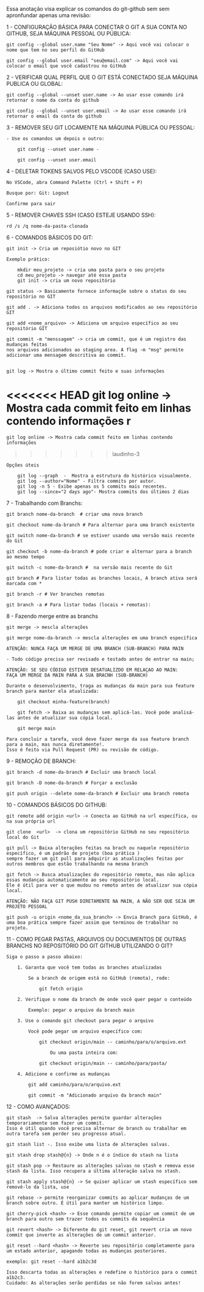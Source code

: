 Essa anotação visa explicar os comandos do git-github sem sem apronfundar
apenas uma revisão:


1 - CONFIGURAÇÃO BÁSICA PARA CONECTAR O GIT A SUA CONTA NO GITHUB, SEJA MÁQUINA PESSOAL OU PÚBLICA: 

    git config --global user.name "Seu Nome" -> Aqui você vai colocar o nome que tem no seu perfil do GitHub

    git config --global user.email "seu@email.com" -> Aqui você vai colocar o email que você cadastrou no GitHub

2 - VERIFICAR QUAL PERFIL QUE O GIT ESTÁ CONECTADO SEJA MÁQUINA PUBLICA OU GLOBAL:

    git config --global --unset user.name -> Ao usar esse comando irá retornar o nome da conta do github

    git config --global --unset user.email -> Ao usar esse comando irá retornar o email da conta do github

3 - REMOVER SEU GIT LOCAMENTE NA MÁQUINA PÚBLICA OU PESSOAL:

    - Use os comandos um depois o outro:

        git config --unset user.name -
        
        git config --unset user.email 
    

4 - DELETAR TOKENS SALVOS PELO VSCODE (CASO USE):

    No VSCode, abra Command Palette (Ctrl + Shift + P)

    Busque por: Git: Logout

    Confirme para sair

5 - REMOVER CHAVES SSH (CASO ESTEJE USANDO SSH):

    rd /s /q nome-da-pasta-clonada

6 - COMANDOS BÁSICOS DO GIT:

    git init -> Cria um reposiótio novo no GIT

    Exemplo prático:

        mkdir meu_projeto -> cria uma pasta para o seu projeto
        cd meu_projeto -> navegar até essa pasta 
        git init -> cria um novo repositório 

    git status -> Basicamente fornece informaçõe sobre o status do seu repositório no GIT

    git add . -> Adiciona todos os arquivos modificados ao seu repositório GIT

    git add <nome_arquivo> -> Adiciona um arquivo específico ao seu repositório GIT

    git commit -m "menssagem" -> cria um commit, que é um registro das mudanças feitas 
    nos arquivos adicionados ao staging area. A flag -m "msg" permite adicionar uma mensagem descritiva ao commit.


    git log -> Mostra o último commit feito e suas informações 
 
<<<<<<< HEAD
    git log online -> Mostra cada commit feito em linhas contendo informações r
=======
    git log online -> Mostra cada commit feito em linhas contendo informações 
>>>>>>> laudinho-3

    Opções úteis

        git log --graph  -  Mostra a estrutura do histórico visualmente.
        git log --author="Nome" - Filtra commits por autor.
        git log -n 5 - Exibe apenas os 5 commits mais recentes.
        git log --since="2 days ago"- Mostra commits dos últimos 2 dias


7 - Trabalhando com Branchs:

    git branch nome-da-branch  # criar uma nova branch

    git checkout nome-da-branch # Para alternar para uma branch existente

    git switch nome-da-branch # se estiver usando uma versão mais recente do Git

    git checkout -b nome-da-branch # pode criar e alternar para a branch ao mesmo tempo

    git switch -c nome-da-branch #  na versão mais recente do Git

    git branch # Para listar todas as branches locais, A branch ativa será marcada com *

    git branch -r # Ver branches remotas
 
    git branch -a # Para listar todas (locais + remotas):

8 - Fazendo merge entre as branchs

    git merge -> mescla alterações

    git merge nome-da-branch -> mescla alterações em uma branch específica

    ATENÇÃO: NUNCA FAÇA UM MERGE DE UMA BRANCH (SUB-BRANCH) PARA MAIN

    - Todo código precisa ser revisado e testado antes de entrar na main;

    ATENÇÃO: SE SEU CÓDIGO ESTIVER DESATUALIZDO EM RELAÇAO AO MAIN:
    FAÇA UM MERGE DA MAIN PARA A SUA BRACNH (SUB-BRANCH)

    Durante o desenvolvimento, traga as mudanças da main para sua feature branch para manter ela atualizada:

        git checkout minha-feature(branch)
        
        git fetch -> Baixa as mudanças sem aplicá-las. Você pode analisá-las antes de atualizar sua cópia local.
        
        git merge main

    Para concluir a tarefa, você deve fazer merge da sua feature branch para a main, mas nunca diretamente!. 
    Isso é feito via Pull Request (PR) ou revisão de código.

9 - REMOÇÃO DE BRANCH:

    git branch -d nome-da-branch # Excluir uma branch local

    git branch -D nome-da-branch # Forçar a exclusão

    git push origin --delete nome-da-branch # Excluir uma branch remota

10 - COMANDOS BÁSICOS DO GITHUB:

    git remote add origin <url> -> Conecta ao GitHub na url específica, ou na sua própria url
    
    git clone  <url>  -> clona um repositório GitHub no seu repositório local do Git

    git pull -> Baixa alterações feitas na brach ou naquele repositório específico, é um padrão de projeto (boa prática )
    sempre fazer um git pull para adquirir as atualizações feitas por outros membros que estão trabalhando na mesma branch 

    git fetch -> Busca atualizações do repositório remoto, mas não aplica essas mudanças automaticamente ao seu repositório local. 
    Ele é útil para ver o que mudou no remoto antes de atualizar sua cópia local.
   
    ATENÇÃO: NÃO FAÇA GIT PUSH DIRETAMENTE NA MAIN, A NÃO SER QUE SEJA UM PROJETO PESSOAL

    git push -u origin <nome_da_sua_branch> -> Envia Branch para GitHub, é uma boa prática sempre fazer assim que terminou de trabalhar no projeto.
     


11 - COMO PEGAR PASTAS, ARQUIVOS OU DOCUMENTOS DE OUTRAS BRANCHS NO REPOSITÓRIO DO GIT GITHUB UTILIZANDO O GIT?

    Siga o passo a passo abaixo:

        1. Garanta que você tem todas as branches atualizadas
        
            Se a branch de origem está no GitHub (remota), rode:

                git fetch origin

        2. Verifique o nome da branch de onde você quer pegar o conteúdo

            Exemplo: pegar o arquivo da branch main

        3. Use o comando git checkout para pegar o arquivo

            Você pode pegar um arquivo específico com:

                git checkout origin/main -- caminho/para/o/arquivo.ext
        
                    Ou uma pasta inteira com:
        
                git checkout origin/main -- caminho/para/pasta/

        4. Adicione e confirme as mudanças

            git add caminho/para/o/arquivo.ext

            git commit -m "Adicionado arquivo da branch main"



12 - COMO AVANÇADOS:

    git stash  -> Salva alterações permite guardar alterações temporariamente sem fazer um commit. 
    Isso é útil quando você precisa alternar de branch ou trabalhar em outra tarefa sem perder seu progresso atual.

    git stash list -. Isso exibe uma lista de alterações salvas. 

    git stash drop stash@{n} -> Onde n é o índice do stash na lista

    git stash pop -> Restaure as alterações salvas no stash e remova esse stash da lista. Isso recupera a última alteração salva no stash.
    
    git stash apply stash@{n} -> Se quiser aplicar um stash específico sem removê-lo da lista, use
    
    git rebase -> permite reorganizar commits ao aplicar mudanças de um branch sobre outro. É útil para manter um histórico limpo.
    
    git cherry-pick <hash> -> Esse comando permite copiar um commit de um branch para outro sem trazer todos os commits da sequência
    
    git revert <hash> -> Diferente do git reset, git revert cria um novo commit que inverte as alterações de um commit anterior.

    git reset --hard <hash> -> Reverte seu repositório completamente para um estado anterior, apagando todas as mudanças posteriores. 

    exemplo: git reset --hard a1b2c3d

    Isso descarta todas as alterações e redefine o histórico para o commit a1b2c3. 
    Cuidado: As alterações serão perdidas se não forem salvas antes!
